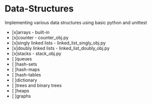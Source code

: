 # Data-Structures

Implementing various data structures using basic python and unittest
- [x]arrays - built-in
- [x]counter - counter_obj.py
- [x]singly linked lists - linked_list_singly_obj.py
- [x]doubly linked lists - linked_list_doubly_obj.py
- [x]stacks - stack_obj.py
- [ ]queues
- [ ]hash-sets
- [ ]hash-maps
- [ ]hash-tables
- [ ]dictionary
- [ ]trees and binary trees
- [ ]heaps
- [ ]graphs